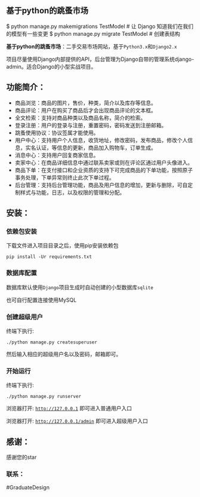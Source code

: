 ## 基于python的跳蚤市场
$ python manage.py makemigrations TestModel  # 让 Django 知道我们在我们的模型有一些变更
$ python manage.py migrate TestModel   # 创建表结构

**基于python的跳蚤市场**：二手交易市场网站，基于<code>Python3.x</code>和<code>Django2.x</code>

项目尽量使用Django内部提供的API，后台管理为Django自带的管理系统django-admin。适合Django的小型实战项目。

## 功能简介：

- 商品浏览：商品的图片，售价，种类，简介以及库存等信息。
- 商品评论：用户在购买了商品后才会出现商品评论的文本框。
- 全文检索：支持对商品种类以及商品名称，简介的检索。
- 登录注册：用户的登录与注册，重置密码，密码发送到注册邮箱。
- 跳蚤使用协议：协议签属才能使用。
- 用户中心：支持用户个人信息，收货地址，修改密码，发布商品，修改个人信息，实名认证，等信息的更新，商品加入购物车，订单生成。
- 消息中心：支持用户回复商家信息。
- 卖家中心：在商品详细信息中通过联系卖家或则在评论区通过用户头像进入。
- 商品下单：在支付接口和企业资质的支持下可完成商品的下单功能，按照原子事务处理，下单异常则终止此次下单过程。
- 后台管理：支持后台管理功能，商品及用户信息的增加，更新与删除，可自定制样式与功能，日志，以及权限的管理和分配。



## 安装：

### 依赖包安装

下载文件进入项目目录之后，使用pip安装依赖包

<code>pip install -Ur requirements.txt</code>

### 数据库配置

数据库默认使用<code>Django</code>项目生成时自动创建的小型数据库<code>sqlite</code>

也可自行配置连接使用MySQL

### 创建超级用户

终端下执行:

<code>./python manage.py createsuperuser</code>

然后输入相应的超级用户名以及密码，邮箱即可。

### 开始运行

终端下执行:

<code>./python manage.py runserver</code>

浏览器打开: <code>http://127.0.0.1</code> 即可进入普通用户入口

浏览器打开: <code>http://127.0.0.1/admin</code> 即可进入超级用户入口


## 感谢：

感谢您的star

### 联系：

#GraduateDesign
